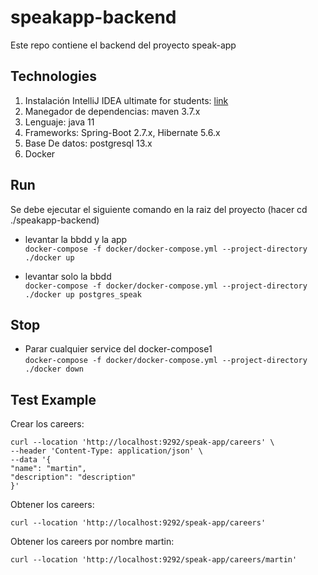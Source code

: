 # speakapp-backend
Este repo contiene el backend del proyecto speak-app

## Technologies
1) Instalación IntelliJ IDEA ultimate for students: [link](https://www.youtube.com/watch?v=cnEJxLxOcds)
2) Manegador de dependencias: maven 3.7.x
3) Lenguaje: java 11
4) Frameworks: Spring-Boot 2.7.x, Hibernate 5.6.x
5) Base De datos: postgresql 13.x
6) Docker

## Run
Se debe ejecutar el siguiente comando en la raiz del proyecto (hacer cd ./speakapp-backend)

* levantar la bbdd y la app \
```docker-compose -f docker/docker-compose.yml --project-directory ./docker up```

* levantar solo la bbdd \
```docker-compose -f docker/docker-compose.yml --project-directory ./docker up postgres_speak```

## Stop
* Parar cualquier service del docker-compose1\
```docker-compose -f docker/docker-compose.yml --project-directory ./docker down```



## Test Example

Crear los careers:
```
curl --location 'http://localhost:9292/speak-app/careers' \
--header 'Content-Type: application/json' \
--data '{
"name": "martin",
"description": "description"
}'
```
Obtener los careers:
```
curl --location 'http://localhost:9292/speak-app/careers'
```
Obtener los careers por nombre martin:
```
curl --location 'http://localhost:9292/speak-app/careers/martin'
```